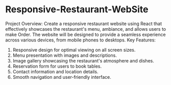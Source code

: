 # Responsive-Restaurant-WebSite

Project Overview:
Create a responsive restaurant website using React that effectively showcases the restaurant's menu, ambiance, and allows users to make Order. The website will be designed to provide a seamless experience across various devices, from mobile phones to desktops.
Key Features:
1. Responsive design for optimal viewing on all screen sizes.
2. Menu presentation with images and descriptions.
3. Image gallery showcasing the restaurant's atmosphere and dishes.
4. Reservation form for users to book tables.
5. Contact information and location details.
6. Smooth navigation and user-friendly interface.
